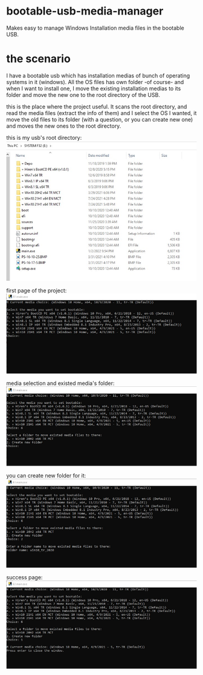 # bootable-usb-media-manager
Makes easy to manage Windows Installation media files in the bootable USB.

# the scenario
I have a bootable usb which has installation medias of bunch of operating systems in it (windows). All the OS files has own folder -of course- and when I want to install one, I move the existing installation medias to its folder and move the new one to the root directory of the USB.

this is the place where the project useful. It scans the root directory, and read the media files (extract the info of them) and I select the OS I wanted, it move the old files to its folder (with a question, or you can create new one) and moves the new ones to the root directory.

this is my usb's root directory:
![usb root directory](https://raw.githubusercontent.com/maysu1914/bootable-usb-media-manager/readme/readme_files/usb_root.jpg)

first page of the project:
![first page](https://raw.githubusercontent.com/maysu1914/bootable-usb-media-manager/readme/readme_files/cmd_1.jpg)

media selection and existed media's folder:
![existed media folder](https://raw.githubusercontent.com/maysu1914/bootable-usb-media-manager/readme/readme_files/cmd_2_a.jpg)

you can create new folder for it:
![existed media folder new](https://raw.githubusercontent.com/maysu1914/bootable-usb-media-manager/readme/readme_files/cmd_2_b.jpg)

success page:
![success](https://raw.githubusercontent.com/maysu1914/bootable-usb-media-manager/readme/readme_files/cmd_3.jpg)
